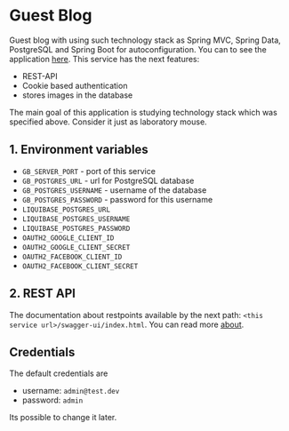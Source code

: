 # Guest Blog
Guest blog with using such technology stack as Spring MVC, Spring Data, PostgreSQL and Spring Boot for autoconfiguration. You can to see the application [here][1]. This service has the next features:
- REST-API
- Cookie based authentication
- stores images in the database

The main goal of this application is studying technology stack which was specified above. Consider it just as laboratory mouse.



## 1. Environment variables
- `GB_SERVER_PORT` - port of this service
- `GB_POSTGRES_URL` - url for PostgreSQL database
- `GB_POSTGRES_USERNAME` - username of the database
- `GB_POSTGRES_PASSWORD` - password for this username
- `LIQUIBASE_POSTGRES_URL`
- `LIQUIBASE_POSTGRES_USERNAME`
- `LIQUIBASE_POSTGRES_PASSWORD`
- `OAUTH2_GOOGLE_CLIENT_ID`
- `OAUTH2_GOOGLE_CLIENT_SECRET`
- `OAUTH2_FACEBOOK_CLIENT_ID`
- `OAUTH2_FACEBOOK_CLIENT_SECRET`



## 2. REST API

The documentation about restpoints available by the next path: `<this service url>/swagger-ui/index.html`. You can read more [about][5].

## Credentials

The default credentials are
- username: `admin@test.dev`
- password: `admin`

Its possible to change it later.



[1]: https://guestblog.herokuapp.com/swagger-ui/index.html
[2]: https://reactjs.org/
[4]: https://en.wikipedia.org/wiki/Base64
[5]: https://springfox.github.io/springfox/docs/current/#springfox-swagger-ui
